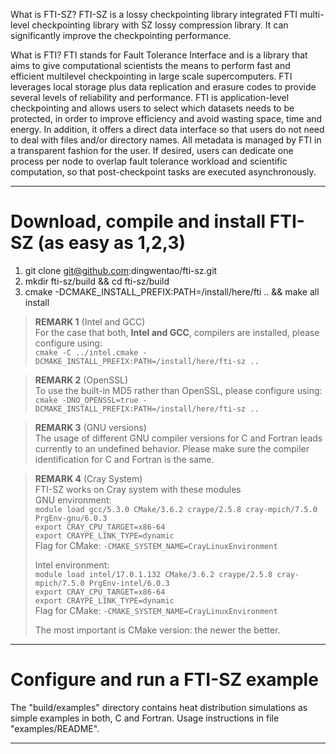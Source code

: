 What is FTI-SZ?
FTI-SZ is a lossy checkpointing library integrated FTI multi-level checkpointing library with SZ lossy compression library.
It can significantly improve the checkpointing performance.

What is FTI?
FTI stands for Fault Tolerance Interface and is a library that aims to give
computational scientists the means to perform fast and efficient multilevel
checkpointing in large scale supercomputers. FTI leverages local storage plus
data replication and erasure codes to provide several levels of reliability and
performance. FTI is application-level checkpointing and allows users to select
which datasets needs to be protected, in order to improve efficiency and avoid
wasting space, time and energy. In addition, it offers a direct data interface
so that users do not need to deal with files and/or directory names.  All
metadata is managed by FTI in a transparent fashion for the user. If desired,
users can dedicate one process per node to overlap fault tolerance workload and
scientific computation, so that post-checkpoint tasks are executed
asynchronously.

---

Download, compile and install FTI-SZ (as easy as 1,2,3)
=

 1) git clone git@github.com:dingwentao/fti-sz.git
 2) mkdir fti-sz/build && cd fti-sz/build
 3) cmake -DCMAKE_INSTALL_PREFIX:PATH=/install/here/fti .. && make all install

> **REMARK 1** (Intel and GCC)  
> For the case that both, **Intel and GCC**, compilers are installed, please configure using:  
> `cmake -C ../intel.cmake -DCMAKE_INSTALL_PREFIX:PATH=/install/here/fti-sz ..`

> **REMARK 2** (OpenSSL)  
> To use the built-in MD5 rather than OpenSSL, please configure using:  
> `cmake -DNO_OPENSSL=true -DCMAKE_INSTALL_PREFIX:PATH=/install/here/fti-sz ..`

> **REMARK 3** (GNU versions)  
> The usage of different GNU compiler versions for C and Fortran leads currently to an undefined behavior. Please make sure the compiler identification for C and Fortran is the same.

> **REMARK 4** (Cray System)  
> FTI-SZ works on Cray system with these modules  
> GNU environment:  
> `module load gcc/5.3.0 CMake/3.6.2 craype/2.5.8 cray-mpich/7.5.0 PrgEnv-gnu/6.0.3 `  
> `export CRAY_CPU_TARGET=x86-64`  
> `export CRAYPE_LINK_TYPE=dynamic`  
> Flag for CMake: `-CMAKE_SYSTEM_NAME=CrayLinuxEnvironment`  
>  
> Intel environment:  
> `module load intel/17.0.1.132 CMake/3.6.2 craype/2.5.8 cray-mpich/7.5.0 PrgEnv-intel/6.0.3`  
> `export CRAY_CPU_TARGET=x86-64`  
> `export CRAYPE_LINK_TYPE=dynamic`  
> Flag for CMake: `-CMAKE_SYSTEM_NAME=CrayLinuxEnvironment`  
>  
> The most important is CMake version: the newer the better.  

---

Configure and run a FTI-SZ example
=

The "build/examples" directory contains heat distribution simulations as simple
examples in both, C and Fortran. Usage instructions in file "examples/README".

---

